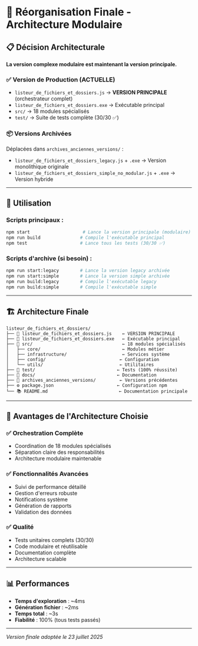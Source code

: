 # 🎯 Réorganisation Finale - Architecture Modulaire

## 📋 **Décision Architecturale**

**La version complexe modulaire est maintenant la version principale.**

### ✅ **Version de Production (ACTUELLE)**
- `listeur_de_fichiers_et_dossiers.js` → **VERSION PRINCIPALE** (orchestrateur complet)
- `listeur_de_fichiers_et_dossiers.exe` → Exécutable principal
- `src/` → 18 modules spécialisés
- `test/` → Suite de tests complète (30/30 ✅)

### 📦 **Versions Archivées**
Déplacées dans `archives_anciennes_versions/` :
- `listeur_de_fichiers_et_dossiers_legacy.js` + `.exe` → Version monolithique originale
- `listeur_de_fichiers_et_dossiers_simple_no_modular.js` + `.exe` → Version hybride

---

## 🚀 **Utilisation**

### **Scripts principaux :**
```bash
npm start                    # Lance la version principale (modulaire)
npm run build               # Compile l'exécutable principal
npm test                    # Lance tous les tests (30/30 ✅)
```

### **Scripts d'archive (si besoin) :**
```bash
npm run start:legacy        # Lance la version legacy archivée
npm run start:simple        # Lance la version simple archivée
npm run build:legacy        # Compile l'exécutable legacy
npm run build:simple        # Compile l'exécutable simple
```

---

## 🏗️ **Architecture Finale**

```
listeur_de_fichiers_et_dossiers/
├── 📄 listeur_de_fichiers_et_dossiers.js    ← VERSION PRINCIPALE
├── 🚀 listeur_de_fichiers_et_dossiers.exe   ← Exécutable principal
├── 📁 src/                                  ← 18 modules spécialisés
│   ├── core/                               ← Modules métier
│   ├── infrastructure/                     ← Services système
│   ├── config/                            ← Configuration
│   └── utils/                             ← Utilitaires
├── 📁 test/                               ← Tests (100% réussite)
├── 📁 docs/                               ← Documentation
├── 📁 archives_anciennes_versions/         ← Versions précédentes
├── ⚙️ package.json                        ← Configuration npm
└── 📚 README.md                           ← Documentation principale
```

---

## 🎯 **Avantages de l'Architecture Choisie**

### ✅ **Orchestration Complète**
- Coordination de 18 modules spécialisés
- Séparation claire des responsabilités
- Architecture modulaire maintenable

### ✅ **Fonctionnalités Avancées**
- Suivi de performance détaillé
- Gestion d'erreurs robuste
- Notifications système
- Génération de rapports
- Validation des données

### ✅ **Qualité**
- Tests unitaires complets (30/30)
- Code modulaire et réutilisable
- Documentation complète
- Architecture scalable

---

## 📊 **Performances**
- **Temps d'exploration** : ~4ms
- **Génération fichier** : ~2ms  
- **Temps total** : ~3s
- **Fiabilité** : 100% (tous tests passés)

---

*Version finale adoptée le 23 juillet 2025*
